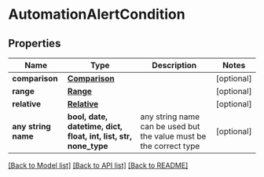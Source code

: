 # AutomationAlertCondition


## Properties
Name | Type | Description | Notes
------------ | ------------- | ------------- | -------------
**comparison** | [**Comparison**](Comparison.md) |  | [optional] 
**range** | [**Range**](Range.md) |  | [optional] 
**relative** | [**Relative**](Relative.md) |  | [optional] 
**any string name** | **bool, date, datetime, dict, float, int, list, str, none_type** | any string name can be used but the value must be the correct type | [optional]

[[Back to Model list]](../README.md#documentation-for-models) [[Back to API list]](../README.md#documentation-for-api-endpoints) [[Back to README]](../README.md)


